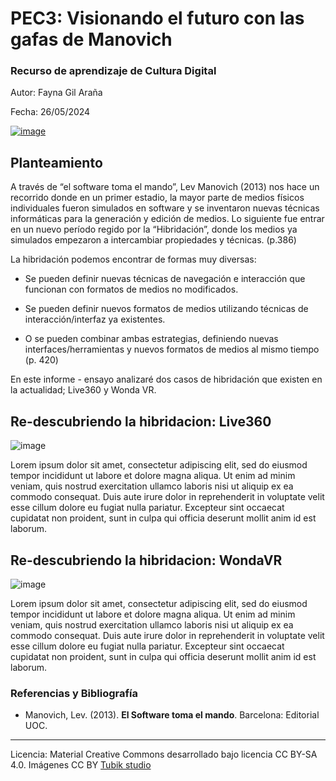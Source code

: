 # PEC3: Visionando el futuro con las gafas de Manovich 

### Recurso de aprendizaje de Cultura Digital


Autor: Fayna Gil Araña


Fecha: 26/05/2024

[![image](https://github.com/Faynita/PEC3_Manovich_Reloaded/assets/165703973/e5b894c1-cd0d-400e-a42f-bb239e47b930)
](http://manovich.net/content/04-projects/081-watching-the-world/01.jpg)


## Planteamiento

A través de “el software toma el mando”, Lev Manovich (2013) nos hace un recorrido donde en un primer estadio, la mayor parte de medios físicos individuales fueron simulados en software y se inventaron nuevas técnicas informáticas para la generación y edición de medios. Lo siguiente fue entrar en un nuevo período regido por la “Hibridación”, donde los medios ya simulados empezaron a intercambiar propiedades y técnicas. (p.386)

La hibridación podemos encontrar de formas muy diversas:

-   Se pueden definir nuevas técnicas de navegación e interacción que funcionan con formatos de medios no modificados.
    
-   Se pueden definir nuevos formatos de medios utilizando técnicas de interacción/interfaz ya existentes.
    
-   O se pueden combinar ambas estrategias, definiendo nuevas interfaces/herramientas y nuevos formatos de medios al mismo tiempo (p. 420)

    
En este informe - ensayo analizaré dos casos de hibridación que existen en la actualidad; Live360 y Wonda VR.


## Re-descubriendo la hibridacion: Live360

![image](https://github.com/Faynita/PEC3_Manovich_Reloaded/assets/165703973/5968ebcf-8f8c-41be-89a4-cf572f031a88)


Lorem ipsum dolor sit amet, consectetur adipiscing elit, sed do eiusmod tempor incididunt ut labore et dolore magna aliqua. Ut enim ad minim veniam, quis nostrud exercitation ullamco laboris nisi ut aliquip ex ea commodo consequat. Duis aute irure dolor in reprehenderit in voluptate velit esse cillum dolore eu fugiat nulla pariatur. Excepteur sint occaecat cupidatat non proident, sunt in culpa qui officia deserunt mollit anim id est laborum.



## Re-descubriendo la hibridacion: WondaVR

![image](https://github.com/Faynita/PEC3_Manovich_Reloaded/assets/165703973/116aaaa6-8120-42d9-96a4-5213594c31a1)


Lorem ipsum dolor sit amet, consectetur adipiscing elit, sed do eiusmod tempor incididunt ut labore et dolore magna aliqua. Ut enim ad minim veniam, quis nostrud exercitation ullamco laboris nisi ut aliquip ex ea commodo consequat. Duis aute irure dolor in reprehenderit in voluptate velit esse cillum dolore eu fugiat nulla pariatur. Excepteur sint occaecat cupidatat non proident, sunt in culpa qui officia deserunt mollit anim id est laborum.


### Referencias y Bibliografía

* Manovich, Lev. (2013). **El Software toma el mando**. Barcelona: Editorial UOC. 


----

Licencia: Material Creative Commons desarrollado bajo licencia CC BY-SA 4.0. Imágenes CC BY [Tubik studio](https://blog.tubikstudio.com/how-to-create-original-flat-illustrations-designers-tips/) 
